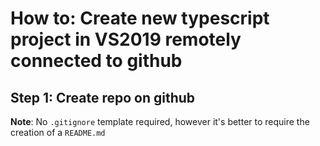 # How to: Create new typescript project in VS2019 remotely connected to github

## Step 1: Create repo on github
**Note**: No `.gitignore` template required, however it's better to require the creation of a `README.md`
